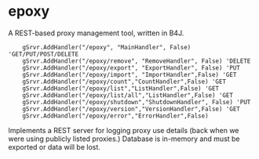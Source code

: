 # epoxy
A REST-based proxy management tool, written in B4J.
```
  	gSrvr.AddHandler("/epoxy", "MainHandler", False) 'GET/PUT/POST/DELETE
	gSrvr.AddHandler("/epoxy/remove", "RemoveHandler", False) 'DELETE
	gSrvr.AddHandler("/epoxy/export", "ExportHandler", False) 'PUT
	gSrvr.AddHandler("/epoxy/import", "ImportHandler",False) 'GET
	gSrvr.AddHandler("/epoxy/count","CountHandler",False) 'GET
	gSrvr.AddHandler("/epoxy/list","ListHandler",False) 'GET
	gSrvr.AddHandler("/epoxy/list/all","ListHandler",False) 'GET 
	gSrvr.AddHandler("/epoxy/shutdown","ShutdownHandler", False) 'PUT
	gSrvr.AddHandler("/epoxy/version","VersionHandler",False) 'GET
	gSrvr.AddHandler("/epoxy/error","ErrorHandler",False) 
  ```
  Implements a REST server for logging proxy use details (back when we were using publicly listed proxies.) Database is in-memory and must be exported or data will be lost.
